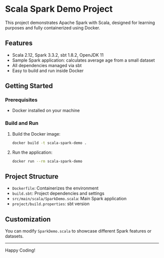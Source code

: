 # Scala Spark Demo Project

This project demonstrates Apache Spark with Scala, designed for learning purposes and fully containerized using Docker.

## Features
- Scala 2.12, Spark 3.3.2, sbt 1.8.2, OpenJDK 11
- Sample Spark application: calculates average age from a small dataset
- All dependencies managed via sbt
- Easy to build and run inside Docker

## Getting Started

### Prerequisites
- Docker installed on your machine

### Build and Run

1. Build the Docker image:
   ```sh
   docker build -t scala-spark-demo .
   ```
2. Run the application:
   ```sh
   docker run --rm scala-spark-demo
   ```

## Project Structure
- `Dockerfile`: Containerizes the environment
- `build.sbt`: Project dependencies and settings
- `src/main/scala/SparkDemo.scala`: Main Spark application
- `project/build.properties`: sbt version

## Customization
You can modify `SparkDemo.scala` to showcase different Spark features or datasets.

---

Happy Coding!